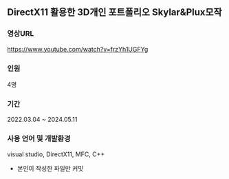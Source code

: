 ## DirectX11 활용한 3D개인 포트폴리오 Skylar&Plux모작

### 영상URL 
https://www.youtube.com/watch?v=frzYh1UGFYg

### 인원 
4명

### 기간 
2022.03.04 ~ 2024.05.11

### 사용 언어 및 개발환경
visual studio, DirectX11, MFC, C++


- 본인이 작성한 파일만 커밋
